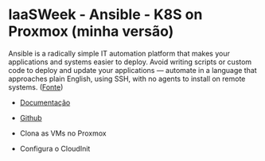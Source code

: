 # IaaSWeek - Ansible - K8S on Proxmox (minha versão)

Ansible is a radically simple IT automation platform that makes your applications and systems easier to deploy. Avoid writing scripts or custom code to deploy and update your applications — automate in a language that approaches plain English, using SSH, with no agents to install on remote systems. ([Fonte](https://www.ansible.com/))

- [Documentação](https://docs.ansible.com/ansible/latest/index.html)
- [Github](https://github.com/ansible/ansible)

- Clona as VMs no Proxmox
- Configura o CloudInit
